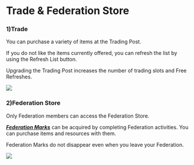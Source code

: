 # Trade & Federation Store

### 1)Trade

 You can purchase a variety of items at the Trading Post.

If you do not like the items currently offered, you can refresh the list by using the Refresh List button.

Upgrading the Trading Post increases the number of trading slots and Free Refreshes.

![](https://s3.ap-northeast-2.amazonaws.com/an2img/guide/105_001ListRefresh.png)



### 2)Federation Store

 Only Federation members can access the Federation Store.

[***<u>Federation Marks</u>***](607fedcontribution.md) can be acquired by completing Federation activities. You can purchase items and resources with them.

Federation Marks do not disappear even when you leave your Federation.

![](https://s3.ap-northeast-2.amazonaws.com/an2img/guide/105_002FedStore.png)